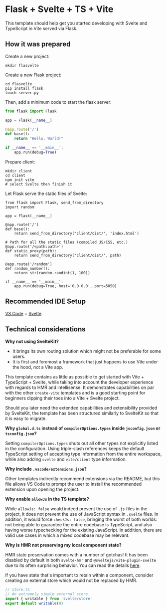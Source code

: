# Flask + Svelte + TS + Vite

This template should help get you started developing with Svelte and TypeScript in Vite served via Flask.

## How it was prepared

Create a new project:
```shell
mkdir flasvelte
```

Create a new Flask project:
```shell
cd flasvelte
pip install flask
touch server.py
```
Then, add a minimum code to start the flask server:
```python
from flask import Flask

app = Flask(__name__)

@app.route('/')
def base():
    return "Hello, World!"

if __name__ == '__main__':
    app.run(debug=True)
```

Prepare client:
```shell
mkdir client
cd client
npm init vite
# select Svelte then finish it
```

Let Flask serve the static files of Svelte:
```pyton
from flask import Flask, send_from_directory
import random

app = Flask(__name__)

@app.route('/')
def base():
    return send_from_directory('client/dist/', 'index.html')

# Path for all the static files (compiled JS/CSS, etc.)
@app.route('/<path:path>')
def static_proxy(path):
    return send_from_directory('client/dist/', path)

@app.route('/random')
def random_number():
    return str(random.randint(1, 100))

if __name__ == '__main__':
    app.run(debug=True, host='0.0.0.0', port=5050)
```

## Recommended IDE Setup

[VS Code](https://code.visualstudio.com/) + [Svelte](https://marketplace.visualstudio.com/items?itemName=svelte.svelte-vscode).

## Technical considerations

**Why not using SvelteKit?**

- It brings its own routing solution which might not be preferable for some users.
- It is first and foremost a framework that just happens to use Vite under the hood, not a Vite app.

This template contains as little as possible to get started with Vite + TypeScript + Svelte, while taking into account the developer experience with regards to HMR and intellisense. It demonstrates capabilities on par with the other `create-vite` templates and is a good starting point for beginners dipping their toes into a Vite + Svelte project.

Should you later need the extended capabilities and extensibility provided by SvelteKit, the template has been structured similarly to SvelteKit so that it is easy to migrate.

**Why `global.d.ts` instead of `compilerOptions.types` inside `jsconfig.json` or `tsconfig.json`?**

Setting `compilerOptions.types` shuts out all other types not explicitly listed in the configuration. Using triple-slash references keeps the default TypeScript setting of accepting type information from the entire workspace, while also adding `svelte` and `vite/client` type information.

**Why include `.vscode/extensions.json`?**

Other templates indirectly recommend extensions via the README, but this file allows VS Code to prompt the user to install the recommended extension upon opening the project.

**Why enable `allowJs` in the TS template?**

While `allowJs: false` would indeed prevent the use of `.js` files in the project, it does not prevent the use of JavaScript syntax in `.svelte` files. In addition, it would force `checkJs: false`, bringing the worst of both worlds: not being able to guarantee the entire codebase is TypeScript, and also having worse typechecking for the existing JavaScript. In addition, there are valid use cases in which a mixed codebase may be relevant.

**Why is HMR not preserving my local component state?**

HMR state preservation comes with a number of gotchas! It has been disabled by default in both `svelte-hmr` and `@sveltejs/vite-plugin-svelte` due to its often surprising behavior. You can read the details [here](https://github.com/rixo/svelte-hmr#svelte-hmr).

If you have state that's important to retain within a component, consider creating an external store which would not be replaced by HMR.

```ts
// store.ts
// An extremely simple external store
import { writable } from 'svelte/store'
export default writable(0)
```
